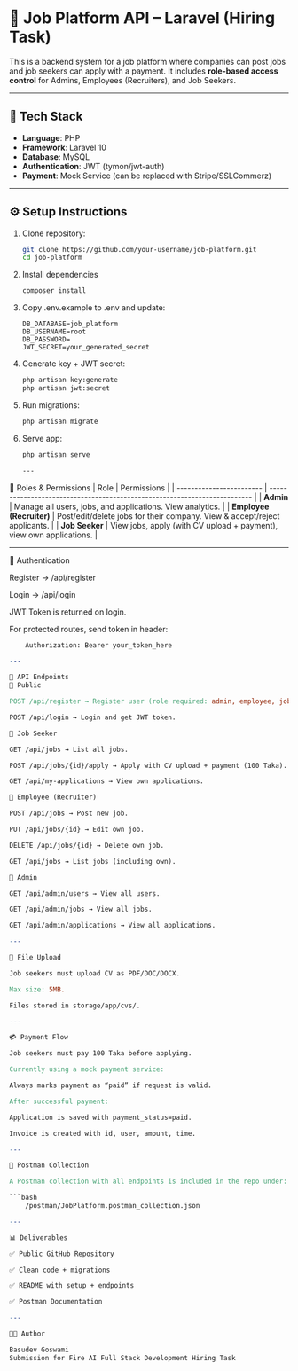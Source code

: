 # 📌 Job Platform API – Laravel (Hiring Task)

This is a backend system for a job platform where companies can post jobs and job seekers can apply with a payment. It includes **role-based access control** for Admins, Employees (Recruiters), and Job Seekers.  

---

## 🚀 Tech Stack
- **Language**: PHP  
- **Framework**: Laravel 10  
- **Database**: MySQL  
- **Authentication**: JWT (tymon/jwt-auth)  
- **Payment**: Mock Service (can be replaced with Stripe/SSLCommerz)  

---

## ⚙️ Setup Instructions

1. Clone repository:
   ```bash
   git clone https://github.com/your-username/job-platform.git
   cd job-platform
2. Install dependencies
    ```bash
    composer install
3. Copy .env.example to .env and update:
    ```env
    DB_DATABASE=job_platform
    DB_USERNAME=root
    DB_PASSWORD=
    JWT_SECRET=your_generated_secret
4. Generate key + JWT secret:
    ```bash
    php artisan key:generate
    php artisan jwt:secret
5. Run migrations:
    ```bash
    php artisan migrate
6. Serve app:
    ```bash
    php artisan serve

    ---

👤 Roles & Permissions
| Role                     | Permissions                                                               |
| ------------------------ | ------------------------------------------------------------------------- |
| **Admin**                | Manage all users, jobs, and applications. View analytics.                 |
| **Employee (Recruiter)** | Post/edit/delete jobs for their company. View & accept/reject applicants. |
| **Job Seeker**           | View jobs, apply (with CV upload + payment), view own applications.       |

---

🔑 Authentication

Register → /api/register

Login → /api/login

JWT Token is returned on login.

For protected routes, send token in header:
```makefile
    Authorization: Bearer your_token_here

---

📂 API Endpoints
🔹 Public

POST /api/register → Register user (role required: admin, employee, job_seeker).

POST /api/login → Login and get JWT token.

🔹 Job Seeker

GET /api/jobs → List all jobs.

POST /api/jobs/{id}/apply → Apply with CV upload + payment (100 Taka).

GET /api/my-applications → View own applications.

🔹 Employee (Recruiter)

POST /api/jobs → Post new job.

PUT /api/jobs/{id} → Edit own job.

DELETE /api/jobs/{id} → Delete own job.

GET /api/jobs → List jobs (including own).

🔹 Admin

GET /api/admin/users → View all users.

GET /api/admin/jobs → View all jobs.

GET /api/admin/applications → View all applications.

---

📎 File Upload

Job seekers must upload CV as PDF/DOC/DOCX.

Max size: 5MB.

Files stored in storage/app/cvs/.

---

💳 Payment Flow

Job seekers must pay 100 Taka before applying.

Currently using a mock payment service:

Always marks payment as “paid” if request is valid.

After successful payment:

Application is saved with payment_status=paid.

Invoice is created with id, user, amount, time.

---

🧪 Postman Collection

A Postman collection with all endpoints is included in the repo under:

```bash
    /postman/JobPlatform.postman_collection.json

---

📊 Deliverables

✅ Public GitHub Repository

✅ Clean code + migrations

✅ README with setup + endpoints

✅ Postman Documentation

---

👨‍💻 Author

Basudev Goswami
Submission for Fire AI Full Stack Development Hiring Task



